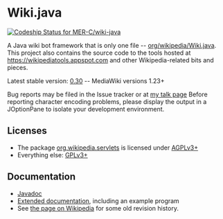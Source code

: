 # Wiki.java

[ ![Codeship Status for MER-C/wiki-java](https://codeship.com/projects/46dd6420-bb60-0132-1d73-5ea58638974e/status?branch=master)](https://codeship.com/projects/72144)

A Java wiki bot framework that is only one file -- [org/wikipedia/Wiki.java](src/org/wikipedia/Wiki.java). 
This project also contains the source code to the tools hosted at https://wikipediatools.appspot.com
and other Wikipedia-related bits and pieces.

Latest stable version: [0.30](https://github.com/MER-C/wiki-java/releases/tag/0.30) -- 
MediaWiki versions 1.23+

Bug reports may be filed in the Issue tracker or at [my talk page](https://en.wikipedia.org/wiki/User_talk:MER-C)
Before reporting character encoding problems, please display the output in a 
JOptionPane to isolate your development environment.

## Licenses

* The package [org.wikipedia.servlets](src/org/wikipedia/servlets) is licensed under [AGPLv3+](COPYING.AGPL)
* Everything else: [GPLv3+](COPYING.GPL)

## Documentation

* [Javadoc](https://wikipediatools.appspot.com/doc/index.html)
* [Extended documentation](https://github.com/MER-C/wiki-java/wiki/Extended-documentation),
 including an example program
* See [the page on Wikipedia](https://en.wikipedia.org/wiki/User:MER-C/Wiki.java)
 for some old revision history.

